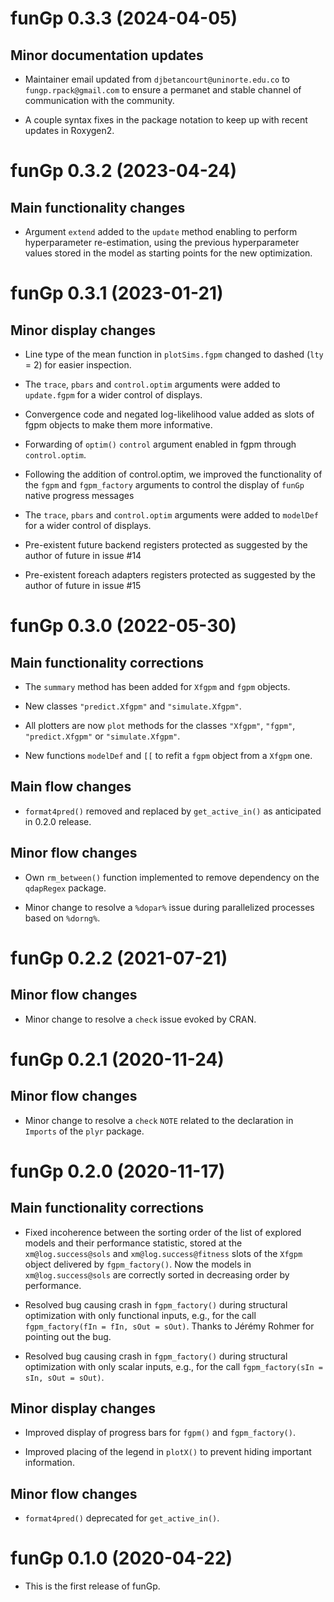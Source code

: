 # funGp 0.3.3 (2024-04-05)

## Minor documentation updates

* Maintainer email updated from `djbetancourt@uninorte.edu.co` to
  `fungp.rpack@gmail.com` to ensure a permanet  and stable channel
  of communication with the community.

* A couple syntax fixes in the package notation to keep up with
  recent updates in Roxygen2.



# funGp 0.3.2 (2023-04-24)

## Main functionality changes

* Argument `extend` added to the `update` method enabling to perform hyperparameter
  re-estimation, using the previous hyperparameter values stored in the model as
  starting points for the new optimization.



# funGp 0.3.1 (2023-01-21)

## Minor display changes

* Line type of the mean function in `plotSims.fgpm` changed to dashed
  (`lty` = 2) for easier inspection.

* The `trace`, `pbars` and `control.optim` arguments were added to `update.fgpm`
  for a wider control of displays.

* Convergence code and negated log-likelihood value added as slots of
  fgpm objects to make them more informative.

* Forwarding of `optim()` `control` argument enabled in fgpm through
  `control.optim`.

* Following the addition of control.optim, we improved the functionality
  of the `fgpm` and `fgpm_factory` arguments to control the display of
  `funGp` native progress messages

* The `trace`, `pbars` and `control.optim` arguments were added to `modelDef`
  for a wider control of displays.

* Pre-existent future backend registers protected as suggested by the
  author of future in issue #14


* Pre-existent foreach adapters registers protected as suggested by the
  author of future in issue #15



# funGp 0.3.0 (2022-05-30)

## Main functionality corrections

* The `summary` method has been added for `Xfgpm` and `fgpm` objects.

* New classes `"predict.Xfgpm"` and `"simulate.Xfgpm"`.

* All plotters are now `plot` methods for the classes `"Xfgpm"`, `"fgpm"`,
  `"predict.Xfgpm"` or `"simulate.Xfgpm"`.

* New functions `modelDef` and `[[` to refit a `fgpm` object from a `Xfgpm` one.

## Main flow changes

* `format4pred()` removed and replaced by `get_active_in()` as anticipated in 0.2.0 release.

## Minor flow changes

* Own `rm_between()` function implemented to remove dependency on the `qdapRegex` package.
  
* Minor change to resolve a `%dopar%` issue during parallelized processes based on `%dorng%`.



# funGp 0.2.2 (2021-07-21)

## Minor flow changes

* Minor change to resolve a `check` issue evoked by CRAN.



# funGp 0.2.1 (2020-11-24)

## Minor flow changes

* Minor change to resolve a `check` `NOTE` related to the declaration in `Imports` of the `plyr`
  package.



# funGp 0.2.0 (2020-11-17)

## Main functionality corrections

* Fixed incoherence between the sorting order of the list of explored models and their performance
  statistic, stored at the `xm@log.success@sols` and `xm@log.success@fitness` slots of the `Xfgpm`
  object delivered by `fgpm_factory()`. Now the models in `xm@log.success@sols` are correctly
  sorted in decreasing order by performance.
  
* Resolved bug causing crash in `fgpm_factory()` during structural optimization with only functional
  inputs, e.g., for the call `fgpm_factory(fIn = fIn, sOut = sOut)`. Thanks to Jérémy Rohmer for
  pointing out the bug.

* Resolved bug causing crash in `fgpm_factory()` during structural optimization with only scalar
  inputs, e.g., for the call `fgpm_factory(sIn = sIn, sOut = sOut)`.

## Minor display changes

* Improved display of progress bars for `fgpm()` and `fgpm_factory()`.

* Improved placing of the legend in `plotX()` to prevent hiding important information.

## Minor flow changes

* `format4pred()` deprecated for `get_active_in()`.



# funGp 0.1.0 (2020-04-22)

* This is the first release of funGp.
